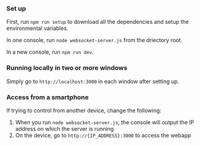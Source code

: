 ### Set up

First, run `npm run setup` to download all the dependencies and setup the environmental variables.

In one console, run `node websocket-server.js` from the driectory root.

In a new console, run `npm run dev`.

### Running locally in two or more windows

Simply go to `http://localhost:3000` in each window after setting up.

### Access from a smartphone

If trying to control from another device, change the following:

1) When you run `node websocket-server.js`, the console will output the IP address on which the server is running
2) On the device, go to `http://{IP_ADDRESS}:3000` to access the webapp
